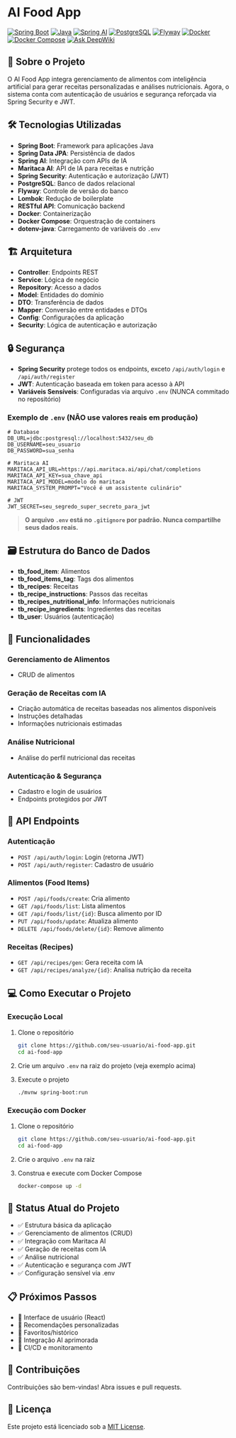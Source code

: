 # AI Food App

[![Spring Boot](https://img.shields.io/badge/Spring%20Boot-3.2.0-brightgreen)](https://spring.io/projects/spring-boot)
[![Java](https://img.shields.io/badge/Java-23-orange)](https://www.oracle.com/java/)
[![Spring AI](https://img.shields.io/badge/Spring%20AI-0.8.0-blue)](https://spring.io/projects/spring-ai)
[![PostgreSQL](https://img.shields.io/badge/PostgreSQL-Latest-blue)](https://www.postgresql.org/)
[![Flyway](https://img.shields.io/badge/Flyway-Latest-red)](https://flywaydb.org/)
[![Docker](https://img.shields.io/badge/Docker-Latest-2496ED)](https://www.docker.com/)
[![Docker Compose](https://img.shields.io/badge/Docker%20Compose-3.8-2496ED)](https://docs.docker.com/compose/)
[![Ask DeepWiki](https://deepwiki.com/badge.svg)](https://deepwiki.com/OtavioXimarelli/AiFoodApp)


## 📝 Sobre o Projeto

O AI Food App integra gerenciamento de alimentos com inteligência artificial para gerar receitas personalizadas e análises nutricionais. Agora, o sistema conta com autenticação de usuários e segurança reforçada via Spring Security e JWT.

## 🛠️ Tecnologias Utilizadas

- **Spring Boot**: Framework para aplicações Java
- **Spring Data JPA**: Persistência de dados
- **Spring AI**: Integração com APIs de IA
- **Maritaca AI**: API de IA para receitas e nutrição
- **Spring Security**: Autenticação e autorização (JWT)
- **PostgreSQL**: Banco de dados relacional
- **Flyway**: Controle de versão do banco
- **Lombok**: Redução de boilerplate
- **RESTful API**: Comunicação backend
- **Docker**: Containerização
- **Docker Compose**: Orquestração de containers
- **dotenv-java**: Carregamento de variáveis do `.env`

## 🏗️ Arquitetura

- **Controller**: Endpoints REST
- **Service**: Lógica de negócio
- **Repository**: Acesso a dados
- **Model**: Entidades do domínio
- **DTO**: Transferência de dados
- **Mapper**: Conversão entre entidades e DTOs
- **Config**: Configurações da aplicação
- **Security**: Lógica de autenticação e autorização

## 🔒 Segurança

- **Spring Security** protege todos os endpoints, exceto `/api/auth/login` e `/api/auth/register`
- **JWT**: Autenticação baseada em token para acesso à API
- **Variáveis Sensíveis**: Configuradas via arquivo `.env` (NUNCA commitado no repositório)

### Exemplo de `.env` (NÃO use valores reais em produção)

```properties
# Database
DB_URL=jdbc:postgresql://localhost:5432/seu_db 
DB_USERNAME=seu_usuario 
DB_PASSWORD=sua_senha

# Maritaca AI
MARITACA_API_URL=https://api.maritaca.ai/api/chat/completions 
MARITACA_API_KEY=sua_chave_api 
MARITACA_API_MODEL=modelo do maritaca
MARITACA_SYSTEM_PROMPT="Você é um assistente culinário"

# JWT
JWT_SECRET=seu_segredo_super_secreto_para_jwt
```

> **O arquivo `.env` está no `.gitignore` por padrão. Nunca compartilhe seus dados reais.**

## 🗃️ Estrutura do Banco de Dados

- **tb_food_item**: Alimentos
- **tb_food_items_tag**: Tags dos alimentos
- **tb_recipes**: Receitas
- **tb_recipe_instructions**: Passos das receitas
- **tb_recipes_nutritional_info**: Informações nutricionais
- **tb_recipe_ingredients**: Ingredientes das receitas
- **tb_user**: Usuários (autenticação)

## 🚀 Funcionalidades

### Gerenciamento de Alimentos
- CRUD de alimentos

### Geração de Receitas com IA
- Criação automática de receitas baseadas nos alimentos disponíveis
- Instruções detalhadas
- Informações nutricionais estimadas

### Análise Nutricional
- Análise do perfil nutricional das receitas

### Autenticação & Segurança
- Cadastro e login de usuários
- Endpoints protegidos por JWT

## 🔌 API Endpoints

### Autenticação
- `POST /api/auth/login`: Login (retorna JWT)
- `POST /api/auth/register`: Cadastro de usuário

### Alimentos (Food Items)
- `POST /api/foods/create`: Cria alimento
- `GET /api/foods/list`: Lista alimentos
- `GET /api/foods/list/{id}`: Busca alimento por ID
- `PUT /api/foods/update`: Atualiza alimento
- `DELETE /api/foods/delete/{id}`: Remove alimento

### Receitas (Recipes)
- `GET /api/recipes/gen`: Gera receita com IA
- `GET /api/recipes/analyze/{id}`: Analisa nutrição da receita

## 💻 Como Executar o Projeto

### Execução Local

1. Clone o repositório
   ```bash
   git clone https://github.com/seu-usuario/ai-food-app.git
   cd ai-food-app
   ```

2. Crie um arquivo `.env` na raiz do projeto (veja exemplo acima)

3. Execute o projeto
   ```bash
   ./mvnw spring-boot:run
   ```

### Execução com Docker

1. Clone o repositório
   ```bash
   git clone https://github.com/seu-usuario/ai-food-app.git
   cd ai-food-app
   ```

2. Crie o arquivo `.env` na raiz

3. Construa e execute com Docker Compose
   ```bash
   docker-compose up -d
   ```

## 🧪 Status Atual do Projeto

- ✅ Estrutura básica da aplicação
- ✅ Gerenciamento de alimentos (CRUD)
- ✅ Integração com Maritaca AI
- ✅ Geração de receitas com IA
- ✅ Análise nutricional
- ✅ Autenticação e segurança com JWT
- ✅ Configuração sensível via .env

## 📋 Próximos Passos

- 🔲 Interface de usuário (React)
- 🔲 Recomendações personalizadas
- 🔲 Favoritos/histórico
- 🔲 Integração AI aprimorada
- 🔲 CI/CD e monitoramento

## 👥 Contribuições

Contribuições são bem-vindas! Abra issues e pull requests.

## 📄 Licença


Este projeto está licenciado sob a [MIT License](LICENSE).

